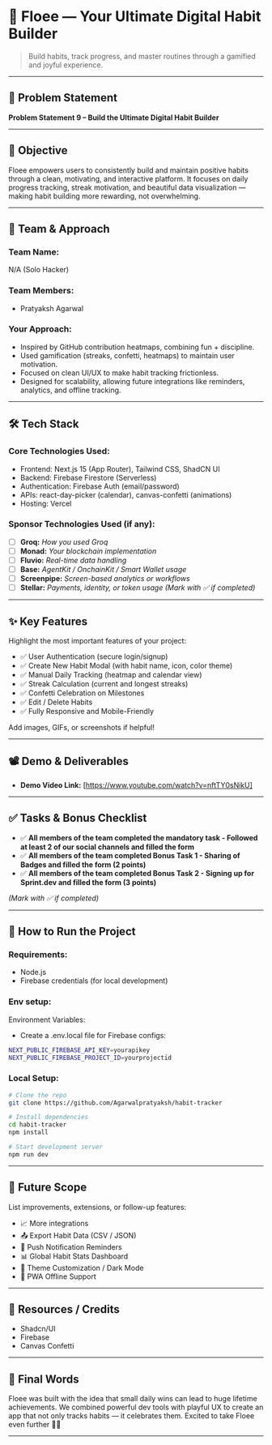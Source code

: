 # 🚀 Floee — Your Ultimate Digital Habit Builder

> Build habits, track progress, and master routines through a gamified and joyful experience.

---

## 📌 Problem Statement


**Problem Statement 9 – Build the Ultimate Digital Habit Builder**

---

## 🎯 Objective

Floee empowers users to consistently build and maintain positive habits through a clean, motivating, and interactive platform.
It focuses on daily progress tracking, streak motivation, and beautiful data visualization — making habit building more rewarding, not overwhelming.


---

## 🧠 Team & Approach

### Team Name:  
N/A (Solo Hacker)

### Team Members:  
- Pratyaksh Agarwal

### Your Approach:  
- Inspired by GitHub contribution heatmaps, combining fun + discipline. 
- Used gamification (streaks, confetti, heatmaps) to maintain user motivation.
- Focused on clean UI/UX to make habit tracking frictionless.
- Designed for scalability, allowing future integrations like reminders, analytics, and offline tracking.

---

## 🛠️ Tech Stack

### Core Technologies Used:
- Frontend: Next.js 15 (App Router), Tailwind CSS, ShadCN UI
- Backend: Firebase Firestore (Serverless)
- Authentication: Firebase Auth (email/password)
- APIs: react-day-picker (calendar), canvas-confetti (animations)
- Hosting: Vercel

### Sponsor Technologies Used (if any):
- [ ] **Groq:** _How you used Groq_  
- [ ] **Monad:** _Your blockchain implementation_  
- [ ] **Fluvio:** _Real-time data handling_  
- [ ] **Base:** _AgentKit / OnchainKit / Smart Wallet usage_  
- [ ] **Screenpipe:** _Screen-based analytics or workflows_  
- [ ] **Stellar:** _Payments, identity, or token usage_
*(Mark with ✅ if completed)*
---

## ✨ Key Features

Highlight the most important features of your project:

- ✅ User Authentication (secure login/signup)
- ✅ Create New Habit Modal (with habit name, icon, color theme)
- ✅ Manual Daily Tracking (heatmap and calendar view)
- ✅ Streak Calculation (current and longest streaks)
- ✅ Confetti Celebration on Milestones
- ✅ Edit / Delete Habits
- ✅ Fully Responsive and Mobile-Friendly  

Add images, GIFs, or screenshots if helpful!

---

## 📽️ Demo & Deliverables

- **Demo Video Link:** [https://www.youtube.com/watch?v=nftTY0sNikU]  


---

## ✅ Tasks & Bonus Checklist

- ✅ **All members of the team completed the mandatory task - Followed at least 2 of our social channels and filled the form** 
- ✅ **All members of the team completed Bonus Task 1 - Sharing of Badges and filled the form (2 points)** 
- ✅ **All members of the team completed Bonus Task 2 - Signing up for Sprint.dev and filled the form (3 points)**  

*(Mark with ✅ if completed)*

---

## 🧪 How to Run the Project

### Requirements:
- Node.js
- Firebase credentials (for local development)

### Env setup:
Environment Variables:
- Create a .env.local file for Firebase configs:
```bash
NEXT_PUBLIC_FIREBASE_API_KEY=yourapikey
NEXT_PUBLIC_FIREBASE_PROJECT_ID=yourprojectid
```

### Local Setup:
```bash
# Clone the repo
git clone https://github.com/Agarwalpratyaksh/habit-tracker

# Install dependencies
cd habit-tracker
npm install

# Start development server
npm run dev

```


---

## 🧬 Future Scope

List improvements, extensions, or follow-up features:

- 📈 More integrations  
- 📤 Export Habit Data (CSV / JSON)
- 🔔 Push Notification Reminders
- 📊 Global Habit Stats Dashboard
- 🎨 Theme Customization / Dark Mode
- 📱 PWA Offline Support

---

## 📎 Resources / Credits

- Shadcn/UI
- Firebase
- Canvas Confetti

---

## 🏁 Final Words

Floee was built with the idea that small daily wins can lead to huge lifetime achievements.
We combined powerful dev tools with playful UX to create an app that not only tracks habits — it celebrates them.
Excited to take Floee even further 🚀✨

---
